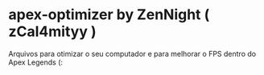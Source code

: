 # apex-optimizer by ZenNight ( zCal4mityy )
Arquivos para otimizar o seu computador e para melhorar o FPS dentro do Apex Legends
(:
